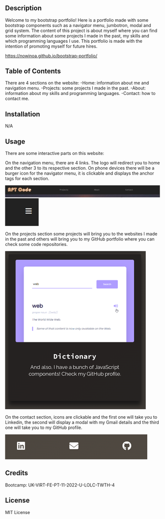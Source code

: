 # <Your-Project-Title>

## Description

Welcome to my bootstrap portfolio! Here is a portfolio made with some bootstrap components such as a navigator menu, jumbotron, modal and grid system. 
The content of this project is about myself where you can find some information about some projects I made in the past, my skills and which programming languages I use.
This portfolio is made with the intention of promoting myself for future hires.

https://nowinoa.github.io/bootstrap-portfolio/
 

## Table of Contents
There are 4 sections on the website:
    -Home: information about me and navigation menu.
    -Projects: some projects I made in the past.
    -About: information about my skills and programming languages.
    -Contact: how to contact me.

## Installation

N/A

## Usage

There are some interactive parts on this website:

On the navigation menu, there are 4 links. The logo will redirect you to home and the other 3 to its respective section.
On phone devices there will be a burger icon for the navigator menu, it is clickable and displays the anchor tags for each section.

<img src="./images/navbar.png" alt="Alt text" title="navbar">

<img src="./images/burger-navbar.png" alt="Alt text" title="burger-navbar">

    

On the projects section some projects will bring you to the websites I made in the past and others will bring you to my GitHub portfolio where you can check some code repositories.

<img src="./images/project-card.png" alt="Alt text" title="project card">
 

On the contact section, icons are clickable and the first one will take you to Linkedin, the second will display a modal with my Gmail details and the third one will take you to my GitHub profile.


<img src="./images/contact-icons.png" alt="Alt text" title="contact icons">
    
## Credits

Bootcamp: UK-VIRT-FE-PT-11-2022-U-LOLC-TWTH-4

## License
MIT License


